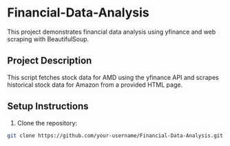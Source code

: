 # Financial-Data-Analysis
This project demonstrates financial data analysis using yfinance and web scraping with BeautifulSoup.

## Project Description

This script fetches stock data for AMD using the yfinance API and scrapes historical stock data for Amazon from a provided HTML page.

## Setup Instructions

1. Clone the repository:
```sh
git clone https://github.com/your-username/Financial-Data-Analysis.git
